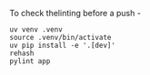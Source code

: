 To check thelinting before a push -

````shell
uv venv .venv
source .venv/bin/activate
uv pip install -e '.[dev]'
rehash
pylint app
````
